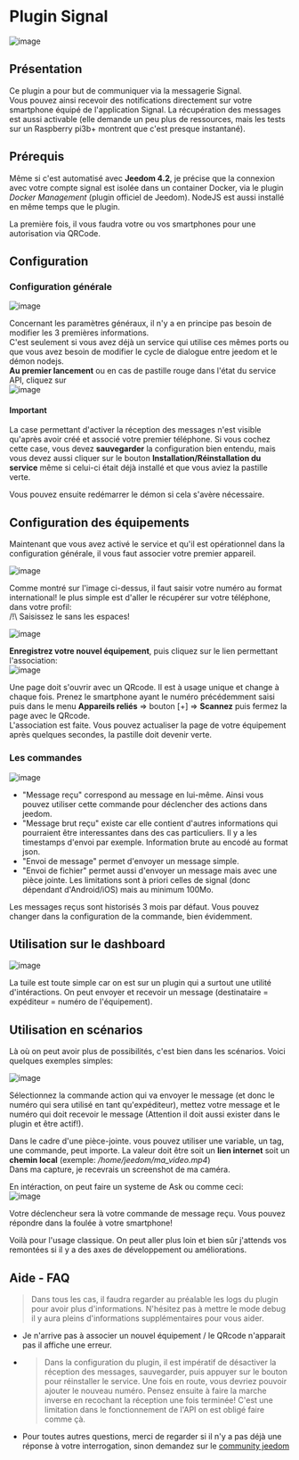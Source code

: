 # Plugin Signal

![image](https://user-images.githubusercontent.com/3704897/184921503-f55fe475-37ad-4830-a607-5a2cae63dd30.png)

## Présentation

Ce plugin a pour but de communiquer via la messagerie Signal.  
Vous pouvez ainsi recevoir des notifications directement sur votre smartphone équipé de l'application Signal. La récupération des messages est aussi activable (elle demande un peu plus de ressources, mais les tests sur un Raspberry pi3b+ montrent que c'est presque instantané).
  
    
## Prérequis

Même si c'est automatisé avec **Jeedom 4.2**, je précise que la connexion avec votre compte signal est isolée dans un container Docker, via le plugin *Docker Management* (plugin officiel de Jeedom). NodeJS est aussi installé en même temps que le plugin.

La première fois, il vous faudra votre ou vos smartphones pour une autorisation via QRCode.  
  
  
## Configuration

### Configuration générale

![image](https://user-images.githubusercontent.com/3704897/184922586-89fca769-efd7-41f5-b841-df79d5fe26ac.png)

Concernant les paramètres généraux, il n'y a en principe pas besoin de modifier les 3 premières informations.  
C'est seulement si vous avez déjà un service qui utilise ces mêmes ports ou que vous avez besoin de modifier le cycle de dialogue entre jeedom et le démon nodejs.  
**Au premier lancement** ou en cas de pastille rouge dans l'état du service API, cliquez sur  
![image](https://user-images.githubusercontent.com/3704897/184924283-2da5e6b6-92f9-4901-b1fc-2278188d6da0.png)


#### **Important**
La case permettant d'activer la réception des messages n'est visible qu'après avoir créé et associé votre premier téléphone. Si vous cochez cette case, vous devez **sauvegarder** la configuration bien entendu, mais vous devez aussi cliquer sur le bouton **Installation/Réinstallation du service** même si celui-ci était déjà installé et que vous aviez la pastille verte.

Vous pouvez ensuite redémarrer le démon si cela s'avère nécessaire.  
  
  
## Configuration des équipements
  
Maintenant que vous avez activé le service et qu'il est opérationnel dans la configuration générale, il vous faut associer votre premier appareil.  

![image](https://user-images.githubusercontent.com/3704897/184929561-3a924077-0913-45ae-b0d1-939eeebe483d.png)

Comme montré sur l'image ci-dessus, il faut saisir votre numéro au format international!
le plus simple est d'aller le récupérer sur votre téléphone, dans votre profil:  
/!\ Saisissez le sans les espaces!  

![image](https://user-images.githubusercontent.com/3704897/184930299-a86e686d-bbf9-4fdf-8896-71fc1de58185.png) 

**Enregistrez votre nouvel équipement**, puis cliquez sur le lien permettant l'association:  
![image](https://user-images.githubusercontent.com/3704897/184930054-aa347d98-1113-4c75-9bda-621228e30cb3.png)

Une page doit s'ouvrir avec un QRcode. Il est à usage unique et change à chaque fois. Prenez le smartphone ayant le numéro précédemment saisi puis dans le menu **Appareils reliés** => bouton [+] => **Scannez** puis fermez la page avec le QRcode.  
L'association est faite. Vous pouvez actualiser la page de votre équipement après quelques secondes, la pastille doit devenir verte.  

### Les commandes

![image](https://user-images.githubusercontent.com/3704897/184930963-63c30efc-27e0-4d57-b3e0-15211097f832.png)

- "Message reçu" correspond au message en lui-même. Ainsi vous pouvez utiliser cette commande pour déclencher des actions dans jeedom.  
- "Message brut reçu" existe car elle contient d'autres informations qui pourraient être interessantes dans des cas particuliers. Il y a les timestamps d'envoi par exemple. Information brute au encodé au format json.  
- "Envoi de message" permet d'envoyer un message simple.  
- "Envoi de fichier" permet aussi d'envoyer un message mais avec une pièce jointe. Les limitations sont à priori celles de signal (donc dépendant d'Android/iOS) mais au minimum 100Mo.   

Les messages reçus sont historisés 3 mois par défaut. Vous pouvez changer dans la configuration de la commande, bien évidemment.

## Utilisation sur le dashboard

![image](https://user-images.githubusercontent.com/3704897/184935108-e563830f-6ad3-4d0f-a7c6-6b516b5f1444.png)  

La tuile est toute simple car on est sur un plugin qui a surtout une utilité d'intéractions. On peut envoyer et recevoir un message (destinataire = expéditeur = numéro de l'équipement).  

## Utilisation en scénarios

Là où on peut avoir plus de possibilités, c'est bien dans les scénarios. Voici quelques exemples simples:  

![image](https://user-images.githubusercontent.com/3704897/184935002-5e0a489d-b5e0-4707-958f-73bc854d7f96.png)  

Sélectionnez la commande action qui va envoyer le message (et donc le numéro qui sera utilisé en tant qu'expéditeur), mettez votre message et le numéro qui doit recevoir le message (Attention il doit aussi exister dans le plugin et être actif!).  
  
Dans le cadre d'une pièce-jointe. vous pouvez utiliser une variable, un tag, une commande, peut importe. La valeur doit être soit un **lien internet** soit un **chemin local** (exemple: */home/jeedom/ma_video.mp4*)  
Dans ma capture, je recevrais un screenshot de ma caméra.  
  
  
En intéraction, on peut faire un systeme de Ask ou comme ceci:  
![image](https://user-images.githubusercontent.com/3704897/184937800-e43b6364-cf2b-4e0d-b34c-4b7d43de3283.png)  

Votre déclencheur sera là votre commande de message reçu. Vous pouvez répondre dans la foulée à votre smartphone!  


Voilà pour l'usage classique. On peut aller plus loin et bien sûr j'attends vos remontées si il y a des axes de développement ou améliorations.  

  
## Aide - FAQ

> Dans tous les cas, il faudra regarder au préalable les logs du plugin pour avoir plus d'informations. N'hésitez pas à mettre le mode debug il y aura pleins d'informations supplémentaires pour vous aider.  

- Je n'arrive pas à associer un nouvel équipement / le QRcode n'apparait pas il affiche une erreur.
- > Dans la configuration du plugin, il est impératif de désactiver la réception des messages, sauvegarder, puis appuyer sur le bouton pour réinstaller le service. Une fois en route, vous devriez pouvoir ajouter le nouveau numéro. Pensez ensuite à faire la marche inverse en recochant la réception une fois terminée! C'est une limitation dans le fonctionnement de l'API on est obligé faire comme çà.

- Pour toutes autres questions, merci de regarder si il n'y a pas déjà une réponse à votre interrogation, sinon demandez sur le [community jeedom](https://community.jeedom.com)
